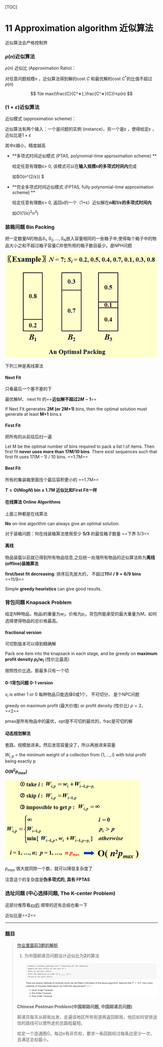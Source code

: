[TOC]



# 11 Approximation algorithm 近似算法

近似算法会严格控制界

### $ρ(n)$近似算法

 $\rho(n)$ 近似比 (Approximation Ratio)：

对任意问题规模$n$ ，近似算法得到解的cost $C$ 和最优解的cost  $C^*$的比值不超过 $\rho(n)$

$$
1\le max(\frac{C}{C^∗},\frac{C^∗}{C})≤ρ(n)
$$

### $(1+\varepsilon)$近似算法

近似模式 (approximation scheme)：

近似算法有两个输入：一个是问题的实例 (instance)，另一个是$\varepsilon$ ，使得给定$\varepsilon$ ，近似比是$1+\varepsilon$  

其中$\varepsilon$越小，精度越高

- **多项式时间近似模式 (PTAS, polynomial-time approximation scheme) **

  给定任意有理数ε> 0, 该模式可以在**输入规模n的多项式时间内**完成

  如$O(n^{2/ε}) $

- **完全多项式时间近似模式 (FPTAS, fully polynomial-time approximation scheme) **

  给定任意有理数ε> 0, 返回x的一个（1+ε）近似解在**n和1/ε的多项式时间内**

  如$O((1/ε)^2n^3)$

### 装箱问题 Bin Packing

把一定数量$N$的物品$S_1 , S_2 , …, S_N$放入容量相同的一些箱子中,使得每个箱子中的物品大小之和不超过箱子容量$C$并使所用的箱子数目最少。是NPH问题

![](image\image-20200508003313631.png)

下列三种是离线算法

#### Next Fit

只看最后一个塞不塞的下

最优解$M$， next fit 的==**近似解不超过$2M-1$**==

If Next Fit generates **2M (or 2M+1)** bins, then the optimal solution must generate at least **M+1** bins.s

#### First Fit

把所有的从前往后扫一遍

Let M be the optimal number of bins required to pack a list I of items. Then first fit **never uses more than $17M / 10$ bins**. There exist sequences such that first fit uses 17(M – 1) / 10 bins. ==1.7M==

#### Best Fit

所有的集装箱里面找个最后容积更小的  ==1.7M==

**$T = O( N log N )$  bin ≤ 1.7M  近似比和First Fit一样**  

#### 在线算法 Online Algorithms

上面三种都是在线算法

**No** on-line algorithm can always give an optimal solution.

对于装箱问题：何在线装箱算法使用至少 **5/3** 的最佳箱子数量 ==下界 5/3==

#### 离线

物品装载以前就已得到所有物品信息,之后统一处理所有物品的近似算法称为**离线 (offline)装箱算法**

**first/best fit decreasing**: 排序后先放大的， 不超过**11**M **/ 9** **+** **6/9** **bins**   ==11/9==

Simple **greedy heuristics** can give good results.

### 背包问题 Knapsack Problem

给定$N$种物品，物品$i$的重量为$w_i$，价格为$p_i$，背包所能承受的最大重量为$M$。如何选择使得物品的总价格最高。

#### fractional version

可切割版本可以得到精确解

Pack one item into the knapsack in each stage, and be greedy on **maximum profit density $p_i/w_i$** (性价比最高)

按照性价比选，那最多只有一个切

#### 0-1背包问题 0-1 version

$x_i$ is either 1 or 0 每种物品只能选择0或1个， 不可切分， 是个NPC问题

greedy on maximum profit (最大价值) or profit density (性价比)  $\rho=2$，==2==

pmax是所有物品中的最优，opt是不可切的最优的，frac是可切的解

#### 动态规划解法

套路，规模放进来。然后发现容量没了，所以再放进来容量

$W_{i, p}$ = the minimum weight of a collection from $\{1, …, i \}$ with total profit being  exactly p

**$O(N^2p_{max})$**

![image-20200508131147042](image\image-20200508131147042.png)

$p_{max}$ 很大就同除一个数，就可以降低复杂度了

注意这个的复杂度是**伪多项式的, 具有 FPTAS**

### 选址问题 (中心选择问题, The K-center Problem)

这部分推荐看[xy的](https://note.isshikih.top/cour_note/D2CX_AdvancedDataStructure/Lec11/#%E6%A1%88%E4%BE%8B-the-k-center-problem)  顺带的还有总结也看一下

近似比是==2==



------

### 题目

> [作业里面前3题的解析](https://blog.csdn.net/HGGshiwo/article/details/117435259)
>
> 1. 为中国邮递员问题设计近似比为**2**的算法
>
>    ![image-20200508151615638](image\image-20200508151615638.png)
>
> **Chinese Postman Problem(中国邮路问题, 中国邮递员问题)**
>
> 邮递员每天从邮局出发，走遍该地区所有街道再返回邮局，他应如何安排送信的路线可以使所走的总路程最短。
>
> 给定一个连通图G，每边e有非负权，要求一条回路经过每条边至少一次，且满足总权最小。
